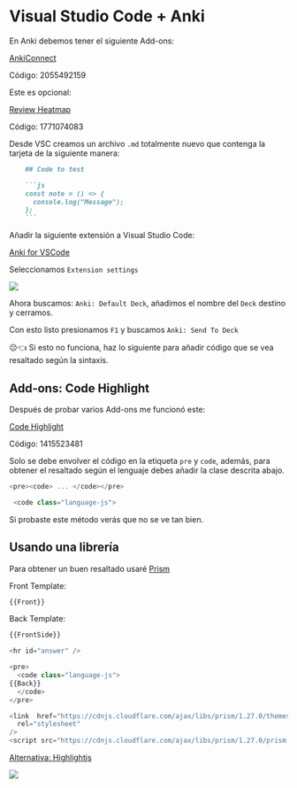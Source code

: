 # Visual Studio Code + Anki

En Anki debemos tener el siguiente Add-ons:

[AnkiConnect](https://ankiweb.net/shared/info/2055492159)

Código: 2055492159

Este es opcional:

[Review Heatmap](https://ankiweb.net/shared/info/1771074083)

Código: 1771074083

Desde VSC creamos un archivo `.md` totalmente nuevo que contenga la tarjeta de la siguiente manera:

```md
	## Code to test

	```js
	const note = () => {
	  console.log("Message");
	};
	```
```

Añadir la siguiente extensión a Visual Studio Code:

[Anki for VSCode](https://marketplace.visualstudio.com/items?itemName=jasew.anki)

Seleccionamos `Extension settings`

![](https://i.postimg.cc/T1WkDqcG/29-anki-for-vsc.png)

Ahora buscamos: `Anki: Default Deck`, añadimos el nombre del `Deck` destino y cerramos.

Con esto listo presionamos `F1` y buscamos `Anki: Send To Deck`

😔👈 Si esto no funciona, haz lo siguiente para añadir código que se vea resaltado según la sintaxis.

## Add-ons: Code Highlight

Después de probar varios Add-ons me funcionó este:

[Code Highlight](https://ankiweb.net/shared/info/1415523481)

Código: 1415523481

Solo se debe envolver el código en la etiqueta `pre` y `code`, además, para obtener el resaltado según el lenguaje debes añadir la clase descrita abajo.

```js
<pre><code> ... </code></pre>

 <code class="language-js">
```

Si probaste este método verás que no se ve tan bien.

## Usando una librería

Para obtener un buen resaltado usaré [Prism](https://prismjs.com/)

Front Template:

```js
{{Front}}
```

Back Template:

```js
{{FrontSide}}

<hr id="answer" />

<pre>
  <code class="language-js">
{{Back}}
  </code>
</pre>

<link  href="https://cdnjs.cloudflare.com/ajax/libs/prism/1.27.0/themes/prism.min.css"
  rel="stylesheet"
/>
<script src="https://cdnjs.cloudflare.com/ajax/libs/prism/1.27.0/prism.min.js"></script>
```

[Alternativa: Highlightjs](https://highlightjs.org/)

![](https://i.postimg.cc/d1S8dwGr/30-syntax-highlighting.png)